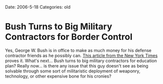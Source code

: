 Date: 2006-5-18
Categories: old

# Bush Turns to Big Military Contractors for Border Control

Yes, George W. Bush is in office to make as much money for his defense contractor friends as he possibly can.  <a href="http://www.nytimes.com/2006/05/18/washington/18border.html?ex=1305604800&amp;en=992b6fb4a7a4ed61&amp;ei=5088&amp;partner=rssnyt&amp;emc=rss">This article from the New York Times</a> proves it.  What's next... Bush turns to big military contractors for education plan?  Really now... is there any issue that this guy doesn't see as being solvable through some sort of militaristic deployment of weaponry, technology, or other expensive bone for his cronies?
